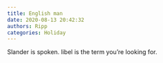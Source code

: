 ```yaml
---
title: English man
date: 2020-08-13 20:42:32
authors: Ripp
categories: Holiday
---
```


 Slander is spoken. libel is the term you’re looking for.